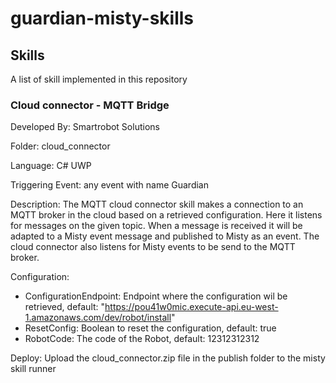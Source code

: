 # guardian-misty-skills

## Skills

A list of skill implemented in this repository

### Cloud connector - MQTT Bridge

Developed By: Smartrobot Solutions

Folder: cloud_connector

Language: C# UWP

Triggering Event: any event with name Guardian

Description:  The MQTT cloud connector skill makes a connection to an MQTT broker in the cloud based on a retrieved configuration. Here it listens for messages on the given topic. When a message is received it will be adapted to a Misty event message and published to Misty as an event. The cloud connector also listens for Misty events to be send to the MQTT broker.

Configuration:

* ConfigurationEndpoint: Endpoint where the configuration wil be retrieved, default: "https://pou41w0mic.execute-api.eu-west-1.amazonaws.com/dev/robot/install"
* ResetConfig: Boolean to reset the configuration, default: true
* RobotCode: The code of the Robot, default: 12312312312

Deploy: Upload the cloud_connector.zip file in the publish folder to the misty skill runner
